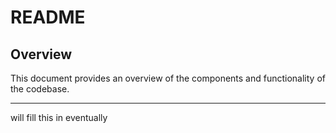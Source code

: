 # README

## Overview

This document provides an overview of the components and functionality of the codebase.

---
will fill this in eventually